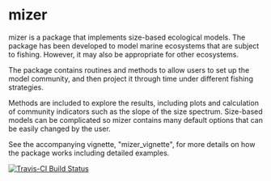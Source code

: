 # mizer

mizer is a package that implements size-based ecological models.
The package has been developed to model marine ecosystems that are subject
to fishing. However, it may also be appropriate for other ecosystems.

The package contains routines and methods to allow users to set up the model
community, and then project it through time under different fishing
strategies.

Methods are included to explore the results, including plots and 
calculation of community indicators such as the slope of the size spectrum.
Size-based models can be complicated so mizer contains many default
options that can be easily changed by the user.

See the accompanying vignette, "mizer_vignette", for more details on how
the package works including detailed examples.

[![Travis-CI Build Status](https://travis-ci.org/sizespectrum/mizer.svg?branch=master)](https://travis-ci.org/sizespectrum/mizer)

